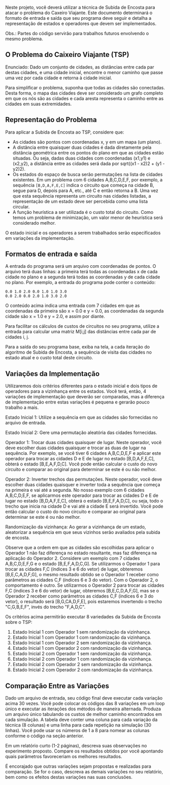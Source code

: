 Neste projeto, você deverá utilizar a técnica de Subida de Encosta para atacar o problema do
Caxeiro Viajante. Este documento determinará o formato de entrada e saída que seu programa deve
seguir e detalha a representação de estados e operadores que devem ser implementados.

Obs.: Partes do código servirão para trabalhos futuros envolvendo o mesmo problema.

## O Problema do Caixeiro Viajante (TSP)
Enunciado: Dado um conjunto de cidades, as distâncias entre cada par destas cidades, e uma cidade
inicial, encontre o menor caminho que passe uma vez por cada cidade e retorna à cidade inicial.

Para simplificar o problema, suponha que todas as cidades são conectadas. Desta forma, o mapa das
cidades deve ser considerado um grafo completo em que os nós são as cidades e cada aresta
representa o caminho entre as cidades em suas extremidades.

## Representação do Problema
Para aplicar a Subida de Encosta ao TSP, considere que:
- As cidades são pontos com coordenadas x, y em um mapa (um plano).
- A distância entre quaisquer duas cidades é dada diretamente pela distância
geométrica entre os pontos do plano em que as cidades estão situadas. Ou seja, dadas
duas cidades com coordenadas (x1,y1) e (x2,y2), a distância entre as cidades será dada
por sqrt((x1 - x2)2 + (y1 - y2)2).
- Os estados do espaço de busca serão permutações na lista de cidades existentes. Em
um problema com 6 cidades A,B,C,D,E,F, por exemplo, a sequência `[B,D,A,F,E,C]`
indica o circuito que começa na cidade B, segue para D, depois para A, etc., até C e
então retorna a B. Uma vez que esta sequência representa um circuito nas cidades
listadas, a representação de um estado deve ser percebida como uma lista circular.
- A função heurística a ser utilizada é o custo total do circuito. Como temos um
problema de minimização, um valor menor de heurística será considerado melhor.

O estado inicial e os operadores a serem trabalhados serão especificados em variações da
implementação.

## Formatos de entrada e saída
A entrada do programa será um arquivo com coordenadas de pontos. O arquivo terá duas linhas: a
primeira terá todas as coordenadas x de cada cidade no plano e a segunda terá todas as coordenadas
y de cada cidade no plano. Por exemplo, a entrada do programa pode conter o conteúdo:

    0.0 1.0 2.0 0.0 1.0 1.0 3.0
    0.0 2.0 0.0 2.0 1.0 3.0 2.0

O conteúdo acima indica uma entrada com 7 cidades em que as coordenadas da primeira são x = 0.0
e y = 0.0, as coordenadas da segunda cidade são x = 1.0 e y = 2.0, e assim por diante.

Para facilitar os cálculos de custos de circuitos no seu programa, utilize a entrada para calcular uma
matriz M[i,j] das distâncias entre cada par de cidades i, j.

Para a saída do seu programa base, exiba na tela, a cada iteração do algoritmo de Subida de
Encosta, a sequência de visita das cidades no estado atual e o custo total deste circuito.

## Variações da Implementação

Utilizaremos dois critérios diferentes para o estado inicial e dois tipos de operadores para a
vizinhança entre os estados. Você terá, então, 4 variações de implementação que deverão ser
comparadas, mas a diferença de implementação entre estas variações é pequena e gerarão pouco
trabalho a mais.

Estado Inicial 1: Utilize a sequência em que as cidades são fornecidas no arquivo de entrada.

Estado Inicial 2: Gere uma permutação aleatória das cidades fornecidas.

Operador 1: Trocar duas cidades quaisquer de lugar. Neste operador, você deve escolher duas
cidades quaisquer e trocar as duas de lugar na sequência. Por exemplo, se você tiver 6 cidades
A,B,C,D,E,F e aplicar este operador para trocar as cidades D e E de lugar no estado [B,D,A,F,E,C],
obterá o estado [B,E,A,F,D,C]. Você pode então calcular o custo do novo circuito e comparar ao
original para determinar se este é ou não melhor.

Operador 2: Inverter trechos das permutações. Neste operador, você deve escolher duas cidades
quaisquer e inverter toda a sequência que começa na primeira e vai até a segunda. No nosso
exemplo com 6 cidades A,B,C,D,E,F, se aplicarmos este operador para trocar as cidades D e E de
lugar no estado [B,D,A,F,E,C], obterá o estado [B,E,F,A,D,C], ou seja, todo o trecho que inicia na
cidade D e vai até a cidade E será invertido. Você pode então calcular o custo do novo circuito e
comparar ao original para determinar se este é ou não melhor.

Randomização da vizinhança: Ao gerar a vizinhança de um estado, aleatorizar a sequência em que
seus vizinhos serão avaliados pela subida de encosta.

Observe que a ordem em que as cidades são escolhidas para aplicar o Operador 1 não faz diferença
no estado resultante, mas faz diferença na aplicação do Operador 2. Considere um exemplo com 7
cidades A,B,C,D,E,F,G e o estado [B,E,F,A,D,C,G]. Se utilizarmos o Operador 1 para trocar as
cidades F,C (índices 3 e 6 do vetor) de lugar, obteremos [B,E,C,A,D,F,G], o mesmo resultado obtido
se o Operador 1 receber como parâmetros as cidades C,F (índices 6 e 3 do vetor). Com o Operador
2, o comportamento é outro. Se utilizarmos o Operador 2 para trocar as cidades F,C (índices 3 e 6
do vetor) de lugar, obteremos [B,E,C,D,A,F,G], mas se o Operador 2 receber como parâmetros as
cidades C,F (índices 6 e 3 do vetor), o resultado será [B,G,CA,D,F,E], pois estaremos invertendo o
trecho "C,G,B,E,F", invés do trecho "F,A,D,C".

Os critérios acima permitirão executar 8 variedades da Subida de Encosta sobre o TSP:
1. Estado Inicial 1 com Operador 1 sem randomização da vizinhança.
2. Estado Inicial 1 com Operador 1 com randomização da vizinhança.
3. Estado Inicial 1 com Operador 2 sem randomização da vizinhança.
4. Estado Inicial 1 com Operador 2 com randomização da vizinhança.
5. Estado Inicial 2 com Operador 1 sem randomização da vizinhança.
6. Estado Inicial 2 com Operador 1 com randomização da vizinhança.
7. Estado Inicial 2 com Operador 2 sem randomização da vizinhança.
8. Estado Inicial 2 com Operador 2 com randomização da vizinhança.

## Comparação Entre as Variações
Dado um arquivo de entrada, seu código final deve executar cada variação acima 30 vezes. Você
pode colocar os códigos das 8 variações em um loop único e executar as iterações dos métodos de
maneira alternada. Produza um arquivo único tabulando os custos de melhor caminho encontrados
em cada simulação. A tabela deve conter uma coluna para cada variação da técnica (8 colunas) e
uma linha para cada repetição na simulação (30 linhas). Você pode usar os números de 1 a 8 para
nomear as colunas conforme o código na seção anterior.

Em um relatório curto (1-2 páginas), descreva suas observações no experimento proposto. Compare
os resultados obtidos por você apontando quais parâmetros favoreceriam os melhores resultados.

É encorajado que outras variações sejam propostas e realizadas para comparação. Se for o caso,
descreva as demais variações no seu relatório, bem como os efeitos destas variações nas suas
conclusões.